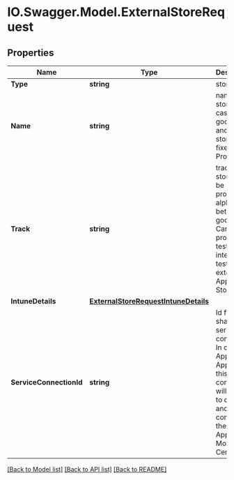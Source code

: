# IO.Swagger.Model.ExternalStoreRequest
## Properties

Name | Type | Description | Notes
------------ | ------------- | ------------- | -------------
**Type** | **string** | store Type | [optional] 
**Name** | **string** | name of the store. In case of googleplay, and Apple store this is fixed to Production. | [optional] 
**Track** | **string** | track of the store. Can be production, alpha &amp; beta for googleplay. Can be production, testflight-internal &amp; testflight-external for Apple Store. | [optional] 
**IntuneDetails** | [**ExternalStoreRequestIntuneDetails**](ExternalStoreRequestIntuneDetails.md) |  | [optional] 
**ServiceConnectionId** | **string** | Id for the shared service connection. In case of Apple AppStore, this connection will be used to create and connect to the Apple AppStore in Mobile Center. | [optional] 

[[Back to Model list]](../README.md#documentation-for-models) [[Back to API list]](../README.md#documentation-for-api-endpoints) [[Back to README]](../README.md)

